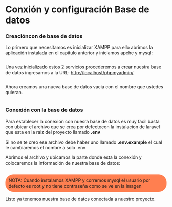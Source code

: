 # Conxión y configuración Base de datos 

### Creacióncon de base de datos
Lo primero que necesitamos es inicializar XAMPP para ello abrimos la aplicación instalada en el capitulo anterior y iniciamos apche y mysql:

<img :src="$withBase('/img/xampp.jpg')">

Una vez inicializado estos 2 servicios procederemos a crear nuestra base de datos ingresamos a la 
URL: [http://localhost/phpmyadmin/](http://localhost/phpmyadmin/)

<img :src="$withBase('/img/phpmyadmin.png')">

Ahora creamos una nueva base de datos vacia con el nombre que ustedes quieran.

<img :src="$withBase('/img/crea_base_datos.jpg')">

### Conexión con la base de datos

Para establecer la conexión con nuesra base de datos es muy facil basta con ubicar el archivo que se crea por defectocon la instalacion de laravel que esta en la raiz del proyecto llamado  <b>.env</b> 

Si no se te creo ese archivo debe haber uno llamado <b>.env.example</b> el cual le cambiaremos el nombre a solo .env

Abrimos el archivo y ubicamos la parte donde esta la conexión y colocaremos la información de nuestra base de datos:

<img :src="$withBase('/img/conexion_bs.png')">

<p style="background-color: coral; border-radius: 25px; padding:10px">NOTA: Cuando instalamos XAMPP y corremos mysql el usuario por defecto es root y no tiene contraseña como se ve en la imagen</p>

Listo ya tenemos nuestra base de datos conectada a nuestro proyecto.


